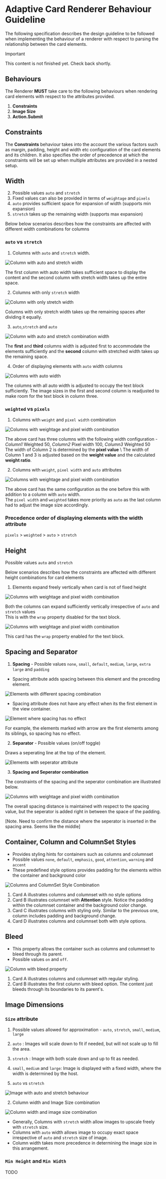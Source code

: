 
# Adaptive Card Renderer Behaviour Guideline

The following specification describes the design guideline to be followed when implementing the behaviour of a renderer with respect to parsing the relationship between the card elements. 
> [!IMPORTANT]
> 
> This content is not finished yet. Check back shortly.


## Behaviours 

The Renderer **MUST** take care to the following behaviours when rendering card elements with respect to the attributes provided. 

1. **Constraints**
2. **Image Size**
3. **Action.Submit**

## Constraints

The **Constraints** behaviour takes into the account the various factors such as margin, padding, height and width etc configuration of the card elements and its children. It also specifies the order of precedence at which the constraints will be set up when multiple attributes are provided in a nested setup. 


## Width 

2. Possible values  `auto` and `stretch` 
3. Fixed values can also be provided in terms of `weightage` and `pixels`
4. `auto` provides sufficient space for expansion of width (supports min expansion)
5. `stretch` takes up the remaining width (supports max expansion)

Below below scenarios describes how the constraints are affected with different width combinations for columns

### `auto` vs `stretch`
1. Columns with `auto` and `stretch` width.

![Column with auto and stretch width](https://github.com/manujai/AdaptiveCards/blob/doc_renderer_behaviour/AdaptiveCards/content/width_1_auto_stretch.png)

The first column with auto width takes sufficient space to display the content and the second column with stretch width takes up the entire space.

2. Columns with only `stretch` width

![Column with only stretch width](https://github.com/manujai/AdaptiveCards/blob/doc_renderer_behaviour/AdaptiveCards/content/width_2_stretch_stretch.png)

Columns with only stretch width takes up the remaining spaces after dividing it equally.

3. `auto`,`stretch` and `auto` 

![Column with auto and stretch combination width](https://github.com/manujai/AdaptiveCards/blob/doc_renderer_behaviour/AdaptiveCards/content/width3_auto_stretch_auto.png)

The **first** and **third** columns width is adjusted first to accommodate the elements sufficiently and the **second** column with stretched width takes up the remaining space. 

4. Order of displaying elements with `auto` width columns

![Columns with auto width](https://github.com/manujai/AdaptiveCards/blob/doc_renderer_behaviour/AdaptiveCards/content/width6_all_auto.png)

The columns with all auto width is adjusted to occupy the text block sufficiently. The image sizes in the first and second column is readjusted to make room for the text block in column three. 

### `weighted` vs `pixels`

1. Columns with `weight` and `pixel width` combination

![Columns with weightage and pixel width combination](https://github.com/manujai/AdaptiveCards/blob/doc_renderer_behaviour/AdaptiveCards/content/width_4_w50_p100_w50.png)

The above card has three columns with the following width configuration - \
*Column1* Weighted 50, *Column2* Pixel width 100, *Column3* Weighted 50\
The width of Column 2 is determined by the **pixel value** \ 
The width of Column 1 and 3 is adjusted based on the **weight value** and the calculated **weight ratio**.

2. Columns with `weight`, `pixel width` and `auto` attributes

![Columns with weightage and pixel width combination](https://github.com/manujai/AdaptiveCards/blob/doc_renderer_behaviour/AdaptiveCards/content/width5_w50_p100_w50_auto.png)

The above card has the same configuration as the one before this with addition to a column with `auto` width.\
The `pixel width` and `weighted` takes more priority as `auto` as  the last column had to adjust the image size accordingly. 

### Precedence order of displaying elements with the width attribute
`pixels` > `weighted` > `auto` > `stretch` 


## Height 

 Possible values  `auto` and `stretch` 

Below  scenarios describes how the constraints are affected with different height combinations for card elements

1. Elements expand freely vertically when card is not of fixed height

![Columns with weightage and pixel width combination](https://github.com/manujai/AdaptiveCards/blob/doc_renderer_behaviour/AdaptiveCards/content/height1_text_wrap_off.png)

Both the columns can expand sufficiently vertically irrespective of `auto` and `stretch` values\
This is with the `wrap` property disabled for the text block.

![Columns with weightage and pixel width combination](https://github.com/manujai/AdaptiveCards/blob/doc_renderer_behaviour/AdaptiveCards/content/height2_text_wrap_on.png)

This card has the `wrap` property enabled for the text block. 


## Spacing and Separator

 1. **Spacing** - Possible values `none`, `small`, `default`, `medium`, `large`, `extra large` and `padding` 

* Spacing attribute adds spacing between this element and the preceding element.

![Elements with different spacing combination](https://github.com/manujai/AdaptiveCards/blob/doc_renderer_behaviour/AdaptiveCards/content/spacing1.png)

* Spacing attribute does not have any effect when its the first element in the view container. 

![Element where spacing has no effect](https://github.com/manujai/AdaptiveCards/blob/doc_renderer_behaviour/AdaptiveCards/content/spacing_no_effect.png)

For example, the elements marked with arrow are the first elements among its siblings, so spacing has no effect. 

 2. **Separator** - Possible values (on/off toggle)

Draws a seperating line at the top of the element.

![Elements with seperator attribute](https://github.com/manujai/AdaptiveCards/blob/doc_renderer_behaviour/AdaptiveCards/content/spacing3_seperator.png)

3. **Spacing and Seperator combination**

The constraints of the spacing and the seperator combination are illustrated below. 

![Columns with weightage and pixel width combination](https://github.com/manujai/AdaptiveCards/blob/doc_renderer_behaviour/AdaptiveCards/content/spacing4_with_seperator.png)

The overall spacing distance is maintained with respect to the spacing value, but the seperator is added right in between the space of the padding. 

[Note. Need to confirm the distance where the seperator is inserted in the spacing area. Seems like the middle]

## Container, Column and ColumnSet Styles 

* Provides styling hints for containers such as columns and columnset
* Possible values `none`, `default`, `emphasis`, `good`, `attention`, `warning` and `accent`
* These predefined style options provides padding for the elements within the container and background color


![Columns and ColumnSet Style Combination](https://github.com/manujai/AdaptiveCards/blob/doc_renderer_behaviour/AdaptiveCards/content/style1.png)

1. Card A illustrates columns and columnset with no style options
2. Card B illustrates columnset with **Attention** style. Notice the padding within the columnset container and the background color change. 
3. Card C illustrates columns with styling only. Similar to the previous one, column includes padding and background change. 
4. Card D illustrates columns and columnset both with style options. 

## Bleed

* This property allows the container such as columns and columnset to bleed through its parent. 
* Possible values `on` and `off`.


![Column with bleed property](https://github.com/manujai/AdaptiveCards/blob/doc_renderer_behaviour/AdaptiveCards/content/style2_withBleed.png)

1. Card A illustrates columns and columnset with regular styling.
2. Card B illustrates the first column with bleed option. The content just bleeds through its boundaries to its parent's. 
 
## Image Dimensions

### `Size` attribute
1. Possible values allowed for approximation - `auto`, `stretch`, `small`, `medium`, `large`
2. `auto` : Images will scale down to fit if needed, but will not scale up to fill the area.
3. `stretch` : Image with both scale down and up to fit as needed.
4. `small`, `medium` and `large`: Image is displayed with a fixed width, where the width is determined by the host.

1. `auto` vs `stretch`

![Image with auto and stretch behaviour](https://github.com/manujai/AdaptiveCards/blob/doc_renderer_behaviour/AdaptiveCards/content/image_size_auto_stretch.png)

2. Column width and Image Size combination

![Column width and image size combination](https://github.com/manujai/AdaptiveCards/blob/doc_renderer_behaviour/AdaptiveCards/content/imagesize2.png)

* Generally, Columns with `stretch` width allow images to upscale freely with `stretch` size.
* Columns with `auto` width allows image to occupy exact space irrespective of `auto` and `stretch` size of image.
* Column width takes more precedence in determining the image size in this arrangement.

### `Min Height` and `Min Width` 

TODO 

